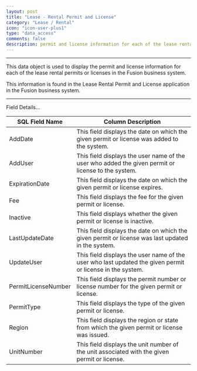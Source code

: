 ```yaml
---
layout: post
title: "Lease - Rental Permit and License"
category: "Lease / Rental" 
icon: "icon-user-plus1"
type: "data_access" comments: falsedescription: permit and license information for each of the lease rental permits or licenses in the DMS
---
```


---

This data object is used to display the permit and license information for each
of the lease rental permits or licenses in the Fusion business system.

This information is found in the Lease Rental Permit and License application in
the Fusion business system.

 <!-- SQL VIEW:  **vwLR_SSR_PermitandLicense**



 -->  <hr>Field Details...

| **SQL Field Name**  | **Column Description**                                                                                    |
|---|---|
| AddDate             | This field displays the date on which the given permit or license was added to the system.                |
| AddUser             | This field displays the user name of the user who added the given permit or license to the system.        |
| ExpirationDate      | This field displays the date on which the given permit or license expires.                                |
| Fee                 | This field displays the fee for the given permit or license.                                              |
| Inactive            | This field displays whether the given permit or license is inactive.                                      |
| LastUpdateDate      | This field displays the date on which the given permit or license was last updated in the system.         |
| UpdateUser          | This field displays the user name of the user who last updated the given permit or license in the system. |
| PermitLicenseNumber | This field displays the permit number or license number for the given permit or license.                  |
| PermitType          | This field displays the type of the given permit or license.                                              |
| Region              | This field displays the region or state from which the given permit or license was issued.                |
| UnitNumber          | This field displays the unit number of the unit associated with the given permit or license.              |
